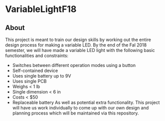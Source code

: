 # VariableLightF18

## About

This project is meant to train our design skills by working out the entire design process for making a variable LED. By the end of the Fal 2018 semester, we will have made a variable LED light with the following basic functionalities and constraints: 
* Switches between different operation modes using a button
* Self-contained device
* Uses single battery up to 9V
* Uses single PCB
* Weighs < 1 lb
* Single dimension < 6 in
* Costs < $50
* Replaceable battery
As well as potential extra functionality.
This project will have us work individually to come up with our own design and planning process which will be maintained via this repository.

